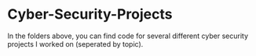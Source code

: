 # Cyber-Security-Projects

In the folders above, you can find code for several different cyber security projects I worked on (seperated by topic).
